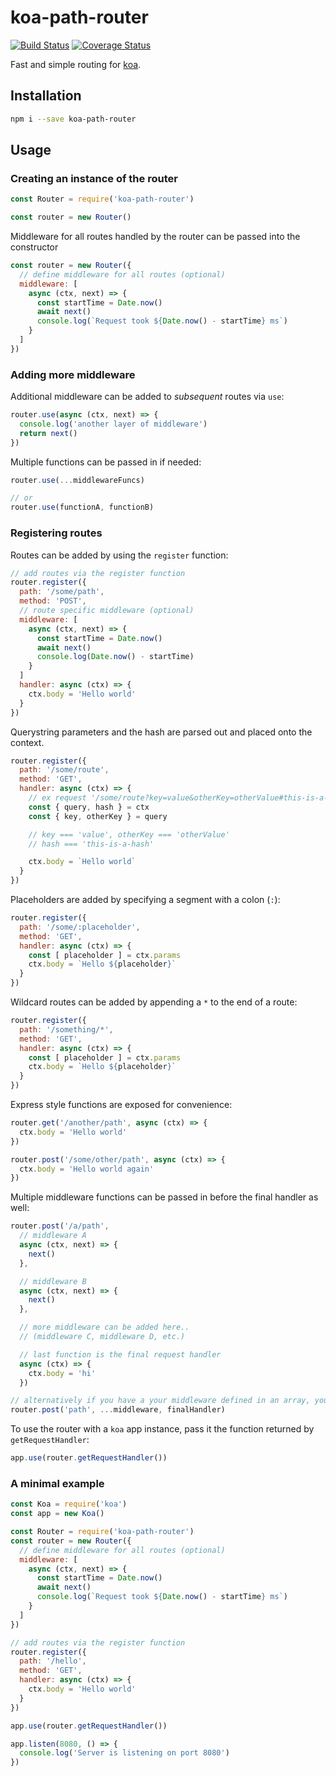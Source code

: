 # koa-path-router

[![Build Status](https://travis-ci.org/charlieduong94/koa-path-router.svg?branch=master)](https://travis-ci.org/charlieduong94/koa-path-router)
[![Coverage Status](https://coveralls.io/repos/github/charlieduong94/koa-path-router/badge.svg?branch=master)](https://coveralls.io/github/charlieduong94/koa-path-router?branch=master)

Fast and simple routing for [koa](https://github.com/koajs/koa).

## Installation

```bash
npm i --save koa-path-router
```

## Usage

### Creating an instance of the router

```js
const Router = require('koa-path-router')

const router = new Router()
```

Middleware for all routes handled by the router can be passed into the constructor

```js
const router = new Router({
  // define middleware for all routes (optional)
  middleware: [
    async (ctx, next) => {
      const startTime = Date.now()
      await next()
      console.log(`Request took ${Date.now() - startTime} ms`)
    }
  ]
})
```

### Adding more middleware

Additional middleware can be added to _subsequent_ routes via `use`:
```js
router.use(async (ctx, next) => {
  console.log('another layer of middleware')
  return next()
})
```

Multiple functions can be passed in if needed:

```js
router.use(...middlewareFuncs)

// or
router.use(functionA, functionB)
```


### Registering routes

Routes can be added by using the `register` function:

```js
// add routes via the register function
router.register({
  path: '/some/path',
  method: 'POST',
  // route specific middleware (optional)
  middleware: [
    async (ctx, next) => {
      const startTime = Date.now()
      await next()
      console.log(Date.now() - startTime)
    }
  ]
  handler: async (ctx) => {
    ctx.body = 'Hello world'
  }
})
```

Querystring parameters and the hash are parsed out and placed onto the context.

```js
router.register({
  path: '/some/route',
  method: 'GET',
  handler: async (ctx) => {
    // ex request '/some/route?key=value&otherKey=otherValue#this-is-a-hash'
    const { query, hash } = ctx
    const { key, otherKey } = query

    // key === 'value', otherKey === 'otherValue'
    // hash === 'this-is-a-hash'

    ctx.body = `Hello world`
  }
})
```

Placeholders are added by specifying a segment with a colon (`:`):

```js
router.register({
  path: '/some/:placeholder',
  method: 'GET',
  handler: async (ctx) => {
    const [ placeholder ] = ctx.params
    ctx.body = `Hello ${placeholder}`
  }
})

```

Wildcard routes can be added by appending a `*` to the end of a route:

```js
router.register({
  path: '/something/*',
  method: 'GET',
  handler: async (ctx) => {
    const [ placeholder ] = ctx.params
    ctx.body = `Hello ${placeholder}`
  }
})
```

Express style functions are exposed for convenience:

```js
router.get('/another/path', async (ctx) => {
  ctx.body = 'Hello world'
})

router.post('/some/other/path', async (ctx) => {
  ctx.body = 'Hello world again'
})
```

Multiple middleware functions can be passed in before the final handler as well:

```js
router.post('/a/path',
  // middleware A
  async (ctx, next) => {
    next()
  },

  // middleware B
  async (ctx, next) => {
    next()
  },

  // more middleware can be added here..
  // (middleware C, middleware D, etc.)

  // last function is the final request handler
  async (ctx) => {
    ctx.body = 'hi'
  })

// alternatively if you have a your middleware defined in an array, you can do
router.post('path', ...middleware, finalHandler)
```

To use the router with a `koa` app instance, pass it the function returned by `getRequestHandler`:

```js
app.use(router.getRequestHandler())
```

### A minimal example
```js
const Koa = require('koa')
const app = new Koa()

const Router = require('koa-path-router')
const router = new Router({
  // define middleware for all routes (optional)
  middleware: [
    async (ctx, next) => {
      const startTime = Date.now()
      await next()
      console.log(`Request took ${Date.now() - startTime} ms`)
    }
  ]
})

// add routes via the register function
router.register({
  path: '/hello',
  method: 'GET',
  handler: async (ctx) => {
    ctx.body = 'Hello world'
  }
})

app.use(router.getRequestHandler())

app.listen(8080, () => {
  console.log('Server is listening on port 8080')
})
```

